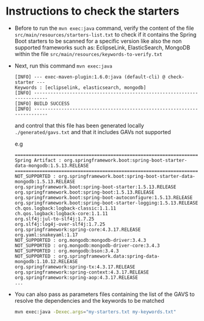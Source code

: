 # Instructions to check the starters

- Before to run the `mvn exec:java` command, verify the content of the file `src/main/resources/starters-list.txt` to check if it contains the Spring Boot starters to be scanned
  for a specific version like also the non supported frameworks such as: EclipseLink, ElasticSearch, MongoDB within the file `src/main/resources/keywords-to-verify.txt`

- Next, run this command `mvn exec:java` 

  ```
  [INFO] --- exec-maven-plugin:1.6.0:java (default-cli) @ check-starter ---
  Keywords : [eclipselink, elasticsearch, mongodb]
  [INFO] ------------------------------------------------------------------------
  [INFO] BUILD SUCCESS
  [INFO] ------------------------------------------------------------------------
  ```
  
  and control that this file has been generated locally `./generated/gavs.txt`
  and that it includes GAVs not supported
  
  e.g
  
  ```
  ====================================================================================================
  Spring Artifact : org.springframework.boot:spring-boot-starter-data-mongodb:1.5.13.RELEASE
  ====================================================================================================
  NOT_SUPPORTED : org.springframework.boot:spring-boot-starter-data-mongodb:1.5.13.RELEASE
  org.springframework.boot:spring-boot-starter:1.5.13.RELEASE
  org.springframework.boot:spring-boot:1.5.13.RELEASE
  org.springframework.boot:spring-boot-autoconfigure:1.5.13.RELEASE
  org.springframework.boot:spring-boot-starter-logging:1.5.13.RELEASE
  ch.qos.logback:logback-classic:1.1.11
  ch.qos.logback:logback-core:1.1.11
  org.slf4j:jul-to-slf4j:1.7.25
  org.slf4j:log4j-over-slf4j:1.7.25
  org.springframework:spring-core:4.3.17.RELEASE
  org.yaml:snakeyaml:1.17
  NOT_SUPPORTED : org.mongodb:mongodb-driver:3.4.3
  NOT_SUPPORTED : org.mongodb:mongodb-driver-core:3.4.3
  NOT_SUPPORTED : org.mongodb:bson:3.4.3
  NOT_SUPPORTED : org.springframework.data:spring-data-mongodb:1.10.12.RELEASE
  org.springframework:spring-tx:4.3.17.RELEASE
  org.springframework:spring-context:4.3.17.RELEASE
  org.springframework:spring-aop:4.3.17.RELEASE
  ...
  ```
  
- You can also pass as parameters files containing the list of the GAVS to resolve the dependencies and the keywords to be matched

  ```bash
  mvn exec:java -Dexec.args="my-starters.txt my-keywords.txt"
  ```

